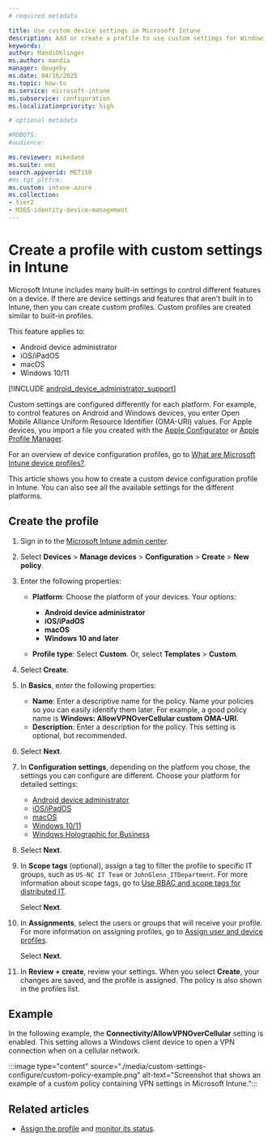 ```yaml
---
# required metadata

title: Use custom device settings in Microsoft Intune
description: Add or create a profile to use custom settings for Windows 10/11 client, Android device administrator, Android Enterprise, macOS, and iOS/iPadOS devices using Microsoft Intune.
keywords:
author: MandiOhlinger
ms.author: mandia
manager: dougeby
ms.date: 04/16/2025
ms.topic: how-to
ms.service: microsoft-intune
ms.subservice: configuration
ms.localizationpriority: high

# optional metadata

#ROBOTS:
#audience:

ms.reviewer: mikedano
ms.suite: ems
search.appverid: MET150
#ms.tgt_pltfrm:
ms.custom: intune-azure
ms.collection:
- tier2
- M365-identity-device-management
---
```


# Create a profile with custom settings in Intune

Microsoft Intune includes many built-in settings to control different features on a device. If there are device settings and features that aren't built in to Intune, then you can create custom profiles. Custom profiles are created similar to built-in profiles.

This feature applies to:

- Android device administrator
- iOS/iPadOS
- macOS
- Windows 10/11

[!INCLUDE [android_device_administrator_support](../includes/android-device-administrator-support.md)]

Custom settings are configured differently for each platform. For example, to control features on Android and Windows devices, you enter Open Mobile Alliance Uniform Resource Identifier (OMA-URI) values. For Apple devices, you import a file you created with the [Apple Configurator](https://itunes.apple.com/us/app/apple-configurator-2/id1037126344?mt=12) or [Apple Profile Manager](https://support.apple.com/profile-manager).

For an overview of device configuration profiles, go to [What are Microsoft Intune device profiles?](device-profiles.md).

This article shows you how to create a custom device configuration profile in Intune. You can also see all the available settings for the different platforms.

## Create the profile

1. Sign in to the [Microsoft Intune admin center](https://go.microsoft.com/fwlink/?linkid=2109431).
2. Select **Devices** > **Manage devices** > **Configuration** > **Create** > **New policy**.
3. Enter the following properties:

    - **Platform**: Choose the platform of your devices. Your options:

        - **Android device administrator**
        - **iOS/iPadOS**
        - **macOS**
        - **Windows 10 and later**

    - **Profile type**: Select **Custom**. Or, select **Templates** > **Custom**.

4. Select **Create**.
5. In **Basics**, enter the following properties:

    - **Name**: Enter a descriptive name for the policy. Name your policies so you can easily identify them later. For example, a good policy name is **Windows: AllowVPNOverCellular custom OMA-URI**.
    - **Description**: Enter a description for the policy. This setting is optional, but recommended.

6. Select **Next**.

7. In **Configuration settings**, depending on the platform you chose, the settings you can configure are different. Choose your platform for detailed settings:

    - [Android device administrator](custom-settings-android.md)
    - [iOS/iPadOS](custom-settings-ios.md)
    - [macOS](custom-settings-macos.md)
    - [Windows 10/11](custom-settings-windows-10.md)
    - [Windows Holographic for Business](custom-settings-windows-holographic.md)

8. Select **Next**.
9. In **Scope tags** (optional), assign a tag to filter the profile to specific IT groups, such as `US-NC IT Team` or `JohnGlenn_ITDepartment`. For more information about scope tags, go to [Use RBAC and scope tags for distributed IT](../fundamentals/scope-tags.md).

    Select **Next**.

10. In **Assignments**, select the users or groups that will receive your profile. For more information on assigning profiles, go to [Assign user and device profiles](device-profile-assign.md).

    Select **Next**.

11. In **Review + create**, review your settings. When you select **Create**, your changes are saved, and the profile is assigned. The policy is also shown in the profiles list.

## Example

In the following example, the **Connectivity/AllowVPNOverCellular** setting is enabled. This setting allows a Windows client device to open a VPN connection when on a cellular network.

:::image type="content" source="./media/custom-settings-configure/custom-policy-example.png" alt-text="Screenshot that shows an example of a custom policy containing VPN settings in Microsoft Intune.":::

## Related articles

- [Assign the profile](device-profile-assign.md) and [monitor its status](device-profile-monitor.md).
